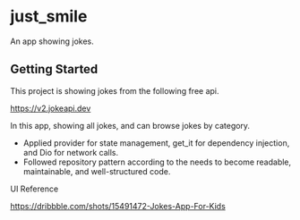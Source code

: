 # just_smile

An app showing jokes.

## Getting Started

This project is showing jokes from the following free api.

https://v2.jokeapi.dev

In this app, showing all jokes, and can browse jokes by category.

- Applied provider for state management, get_it for dependency injection, and Dio for network calls.
- Followed repository pattern according to the needs to become readable, maintainable, and well-structured code.


UI Reference

https://dribbble.com/shots/15491472-Jokes-App-For-Kids
